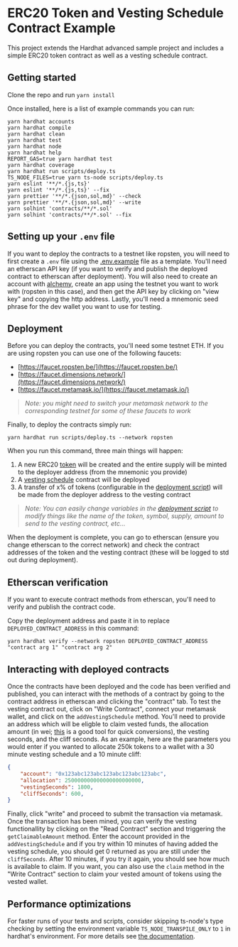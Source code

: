 # ERC20 Token and Vesting Schedule Contract Example

This project extends the Hardhat advanced sample project and includes a simple ERC20 token contract as well as a vesting schedule contract.

## Getting started

Clone the repo and run `yarn install`

Once installed, here is a list of example commands you can run:

```shell
yarn hardhat accounts
yarn hardhat compile
yarn hardhat clean
yarn hardhat test
yarn hardhat node
yarn hardhat help
REPORT_GAS=true yarn hardhat test
yarn hardhat coverage
yarn hardhat run scripts/deploy.ts
TS_NODE_FILES=true yarn ts-node scripts/deploy.ts
yarn eslint '**/*.{js,ts}'
yarn eslint '**/*.{js,ts}' --fix
yarn prettier '**/*.{json,sol,md}' --check
yarn prettier '**/*.{json,sol,md}' --write
yarn solhint 'contracts/**/*.sol'
yarn solhint 'contracts/**/*.sol' --fix
```

## Setting up your `.env` file

If you want to deploy the contracts to a testnet like ropsten, you will need to first create a `.env` file using the [.env.example](./.env.example) file as a template. You'll need an etherscan API key (if you want to verify and publish the deployed contract to etherscan after deployment). You will also need to create an account with [alchemy](https://alchemy.com), create an app using the testnet you want to work with (ropsten in this case), and then get the API key by clicking on "view key" and copying the http address. Lastly, you'll need a mnemonic seed phrase for the dev wallet you want to use for testing.

## Deployment

Before you can deploy the contracts, you'll need some testnet ETH. If you are using ropsten you can use one of the following faucets:

- [https://faucet.ropsten.be/](https://faucet.ropsten.be/)
- [https://faucet.dimensions.network/](https://faucet.dimensions.network/)
- [https://faucet.metamask.io/](https://faucet.metamask.io/)

> *Note: you might need to switch your metamask network to the corresponding testnet for some of these faucets to work*

Finally, to deploy the contracts simply run:

```shell
yarn hardhat run scripts/deploy.ts --network ropsten
```

When you run this command, three main things will happen:

1. A new ERC20 [token](./contracts/Token.sol) will be created and the entire supply will be minted to the deployer address (from the mnemonic you provide)
2. A [vesting schedule](./contracts/VestingSchedule.sol) contract will be deployed
3. A transfer of x% of tokens (configurable in the [deployment script](./scripts/deploy.ts)) will be made from the deployer address to the vesting contract

> *Note: You can easily change variables in the [deployment script](./scripts/deploy.ts) to modify things like the name of the token, symbol, supply, amount to send to the vesting contract, etc...*

When the deployment is complete, you can go to etherscan (ensure you change etherscan to the correct network) and check the contract addresses of the token and the vesting contract (these will be logged to std out during deployment).

## Etherscan verification

If you want to execute contract methods from etherscan, you'll need to verify and publish the contract code.

Copy the deployment address and paste it in to replace `DEPLOYED_CONTRACT_ADDRESS` in this command:

```shell
yarn hardhat verify --network ropsten DEPLOYED_CONTRACT_ADDRESS "contract arg 1" "contract arg 2"
```

## Interacting with deployed contracts

Once the contracts have been deployed and the code has been verified and published, you can interact with the methods of a contract by going to the contract address in etherscan and clicking the "contract" tab. To test the vesting contract out, click on "Write Contract", connect your metamask wallet, and click on the `addVestingSchedule` method. You'll need to provide an address which will be eligble to claim vested funds, the allocation amount (in wei; [this](https://etherscan.io/unitconverter) is a good tool for quick conversions), the vesting seconds, and the cliff seconds. As an example, here are the parameters you would enter if you wanted to allocate 250k tokens to a wallet with a 30 minute vesting schedule and a 10 minute cliff:

```json
{
    "account": "0x123abc123abc123abc123abc123abc",
    "allocation": 250000000000000000000000,
    "vestingSeconds": 1800,
    "cliffSeconds": 600,
}
```

Finally, click "write" and proceed to submit the transaction via metamask. Once the transaction has been mined, you can verify the vesting functionallity by clicking on the "Read Contract" section and triggering the `getClaimableAmount` method. Enter the account provided in the `addVestingSchedule` and if you try within 10 minutes of having added the vesting schedule, you should get 0 returned as you are still under the `cliffSeconds`. After 10 minutes, if you try it again, you should see how much is available to claim. If you want, you can also use the `claim` method in the "Write Contract" section to claim your vested amount of tokens using the vested wallet.

## Performance optimizations

For faster runs of your tests and scripts, consider skipping ts-node's type checking by setting the environment variable `TS_NODE_TRANSPILE_ONLY` to `1` in hardhat's environment. For more details see [the documentation](https://hardhat.org/guides/typescript.html#performance-optimizations).

